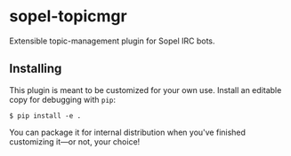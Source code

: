 # sopel-topicmgr

Extensible topic-management plugin for Sopel IRC bots.

## Installing

This plugin is meant to be customized for your own use. Install an editable copy
for debugging with `pip`:

```shell
$ pip install -e .
```

You can package it for internal distribution when you've finished customizing
it—or not, your choice!
